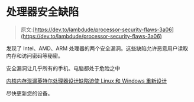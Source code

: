 # 处理器安全缺陷

> 原文:[https://dev.to/lambdude/processor-security-flaws-3a06](https://dev.to/lambdude/processor-security-flaws-3a06)

发现了 Intel、AMD、ARM 处理器的两个安全漏洞。这些缺陷允许恶意用户读取内存和访问密码等秘密。

安全漏洞让几乎所有的手机、电脑都处于危险之中

[内核内存泄漏英特尔处理器设计缺陷迫使 Linux 和 Windows 重新设计](https://www.theregister.co.uk/2018/01/02/intel_cpu_design_flaw/)

尽快更新您的设备。